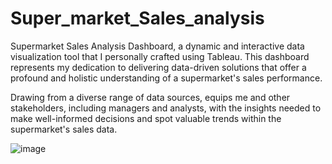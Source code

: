 # Super_market_Sales_analysis

Supermarket Sales Analysis Dashboard, a dynamic and interactive data visualization tool that I personally crafted using Tableau. This dashboard represents my dedication to delivering data-driven solutions that offer a profound and holistic understanding of a supermarket's sales performance. 

Drawing from a diverse range of data sources, equips me and other stakeholders, including managers and analysts, with the insights needed to make well-informed decisions and spot valuable trends within the supermarket's sales data.

![image](https://github.com/Faizh19/Super_market_Sales_analysis/assets/121799783/ab207c49-6982-424e-8888-605ef8653750)
